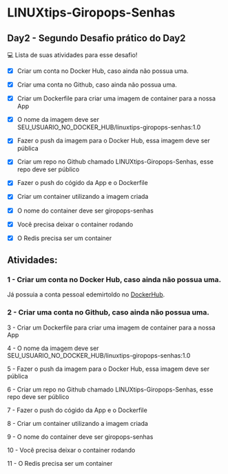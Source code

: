 # LINUXtips-Giropops-Senhas

## Day2 - Segundo Desafio prático do Day2

💻 Lista de suas atividades para esse desafio!
- [x] Criar um conta no Docker Hub, caso ainda não possua uma.
- [x] Criar uma conta no Github, caso ainda não possua uma.
- [x] Criar um Dockerfile para criar uma imagem de container para a nossa App
- [x] O nome da imagem deve ser SEU_USUARIO_NO_DOCKER_HUB/linuxtips-giropops-senhas:1.0
- [x] Fazer o push da imagem para o Docker Hub, essa imagem deve ser pública
- [x] Criar um repo no Github chamado LINUXtips-Giropops-Senhas, esse repo deve ser público
- [x] Fazer o push do cógido da App e o Dockerfile
- [x] Criar um container utilizando a imagem criada
- [x] O nome do container deve ser giropops-senhas
- [x] Você precisa deixar o container rodando
- [x] O Redis precisa ser um container


## Atividades:

### 1 - Criar um conta no Docker Hub, caso ainda não possua uma.

Já possuia a conta pessoal edemirtoldo no [DockerHub](https://hub.docker.com/).

### 2 - Criar uma conta no Github, caso ainda não possua uma.


3 - Criar um Dockerfile para criar uma imagem de container para a nossa App

4 - O nome da imagem deve ser SEU_USUARIO_NO_DOCKER_HUB/linuxtips-giropops-senhas:1.0

5 - Fazer o push da imagem para o Docker Hub, essa imagem deve ser pública


6 - Criar um repo no Github chamado LINUXtips-Giropops-Senhas, esse repo deve ser público

7 - Fazer o push do cógido da App e o Dockerfile

8 - Criar um container utilizando a imagem criada

9 - O nome do container deve ser giropops-senhas

10 - Você precisa deixar o container rodando

11 - O Redis precisa ser um container




